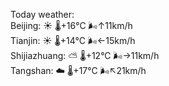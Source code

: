 Today weather:  
Beijing: ☀️   🌡️+16°C 🌬️↑11km/h  
Tianjin: ☀️   🌡️+14°C 🌬️←15km/h  
Shijiazhuang: ⛅️  🌡️+12°C 🌬️→11km/h  
Tangshan: ☁️   🌡️+17°C 🌬️↖21km/h  
